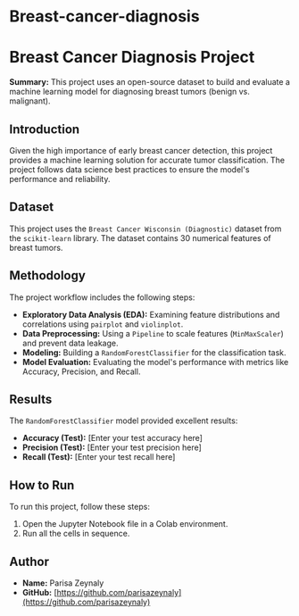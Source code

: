 # Breast-cancer-diagnosis
# Breast Cancer Diagnosis Project

**Summary:** This project uses an open-source dataset to build and evaluate a machine learning model for diagnosing breast tumors (benign vs. malignant).

## Introduction
Given the high importance of early breast cancer detection, this project provides a machine learning solution for accurate tumor classification. The project follows data science best practices to ensure the model's performance and reliability.

## Dataset
This project uses the `Breast Cancer Wisconsin (Diagnostic)` dataset from the `scikit-learn` library. The dataset contains 30 numerical features of breast tumors.

## Methodology
The project workflow includes the following steps:

- **Exploratory Data Analysis (EDA):** Examining feature distributions and correlations using `pairplot` and `violinplot`.
- **Data Preprocessing:** Using a `Pipeline` to scale features (`MinMaxScaler`) and prevent data leakage.
- **Modeling:** Building a `RandomForestClassifier` for the classification task.
- **Model Evaluation:** Evaluating the model's performance with metrics like Accuracy, Precision, and Recall.

## Results
The `RandomForestClassifier` model provided excellent results:
- **Accuracy (Test):** [Enter your test accuracy here]
- **Precision (Test):** [Enter your test precision here]
- **Recall (Test):** [Enter your test recall here]

## How to Run
To run this project, follow these steps:
1. Open the Jupyter Notebook file in a Colab environment.
2. Run all the cells in sequence.

## Author
- **Name:** Parisa Zeynaly
- **GitHub:** [https://github.com/parisazeynaly](https://github.com/parisazeynaly)

